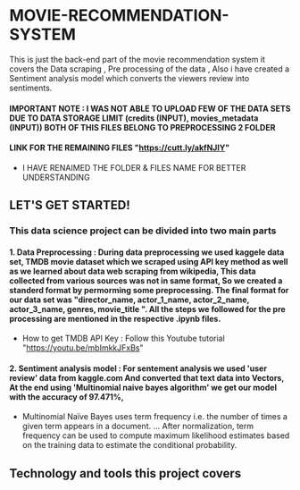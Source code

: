 # MOVIE-RECOMMENDATION-SYSTEM
This is just the back-end part of the movie recommendation system it covers the Data scraping , Pre processing of the data , Also i have created a Sentiment analysis model which converts the viewers review into sentiments. 
#### IMPORTANT NOTE : I WAS NOT ABLE TO UPLOAD FEW OF THE DATA SETS DUE TO DATA STORAGE LIMIT (credits (INPUT), movies_metadata (INPUT)) BOTH OF THIS FILES BELONG TO PREPROCESSING 2 FOLDER 
#### LINK FOR THE REMAINING FILES "https://cutt.ly/akfNJIY"
* I HAVE RENAIMED THE FOLDER & FILES NAME FOR BETTER UNDERSTANDING
## LET'S GET STARTED! 
### This data science project can be divided into two main parts 
#### 1. Data Preprocessing : During data preprocessing we used kaggele data set, TMDB movie dataset which we scraped using API key method as well as we learned about data web scraping from wikipedia, This data collected from various sources was not in same format, So we created a standerd format by permorming some preprocessing. The final format for our data set was "director_name, actor_1_name, actor_2_name, actor_3_name, genres, movie_title ". All the steps we followed for the pre processing are mentioned in the respective .ipynb files.
* How to get TMDB API Key : Follow this Youtube tutorial "https://youtu.be/mbImkkJFxBs"

#### 2. Sentiment analysis model : For sentement analysis we used 'user review' data from kaggle.com And converted that text data into Vectors, At the end using 'Multinomial naive bayes algorithm' we get our model with the accuracy of 97.471%,
* Multinomial Naïve Bayes uses term frequency i.e. the number of times a given term appears in a document. ... After normalization, term frequency can be used to compute maximum likelihood estimates based on the training data to estimate the conditional probability.
## Technology and tools this project covers
